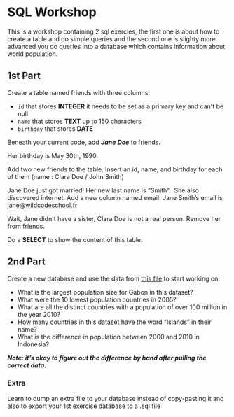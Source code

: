 # SQL Workshop

This is a workshop containing 2 sql exercies, the first one is about how to create a table and do simple queries and the second one is slighty more advanced you do queries into a database which contains information about world population.

## 1st Part

Create a table named friends with three columns:
 - `id` that stores **INTEGER** it needs to be set as a primary key and can't be null
 - `name` that stores **TEXT** up to 150 characters
 - `birthday` that stores **DATE**
​

Beneath your current code, add ***Jane Doe*** to friends.

Her birthday is May 30th, 1990.
​

Add two new friends to the table.
Insert an id, name, and birthday for each of them
(name : Clara Doe / John Smith)
​​

Jane Doe just got married! Her new last name is “Smith”.
​
She also discovered internet. Add a new column named email. Jane Smith’s email is jane@wildcodeschool.fr
​

Wait, Jane didn't have a sister, Clara Doe is not a real person.
Remove her from friends.​


Do a **SELECT** to show the content of this table.


## 2nd Part

Create a new database and use the data from [this file](./data.sql) to start working on:


 - What is the largest population size for Gabon in this dataset?
 - What were the 10 lowest population countries in 2005?
 - What are all the distinct countries with a population of over 100 million in the year 2010?
 - How many countries in this dataset have the word “Islands” in their name?
 - What is the difference in population between 2000 and 2010 in Indonesia?

***Note: it’s okay to figure out the difference by hand after pulling the correct data.***

### Extra

Learn to dump an extra file to your database instead of copy-pasting it and also to export your 1st exercise database to a .sql file
